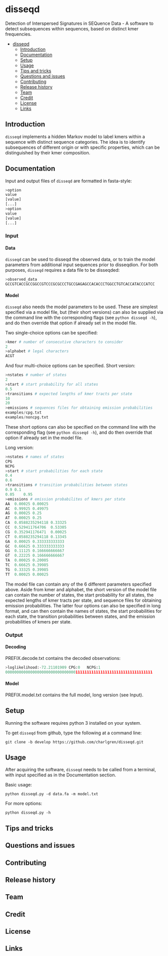# disseqd
Detection of Interspersed Signatures in SEQuence Data - A software to detect subsequences within sequences, based on distinct kmer frequencies.

<!-- TOC depthFrom:1 depthTo:6 withLinks:1 updateOnSave:1 orderedList:0 -->

- [disseqd](#disseqd)
	- [Introduction](#introduction)
	- [Documentation](#documentation)
	- [Setup](#setup)
	- [Usage](#usage)
	- [Tips and tricks](#tips-and-tricks)
	- [Questions and issues](#questions-and-issues)
	- [Contributing](#contributing)
	- [Release history](#release-history)
	- [Team](#team)
	- [Credit](#credit)
	- [License](#license)
	- [Links](#links)

<!-- /TOC -->

## Introduction
`disseqd` implements a hidden Markov model to label kmers within a sequence with distinct sequence categories. The idea is to identify subsequences of different origin or with specific properties, which can be distinguished by their kmer composition.

## Documentation
Input and output files of `disseqd` are formatted in fasta-style:
```python
>option
value
[value]
[...]
>option
value
[value]
[...]
```
### Input
#### Data
`disseqd` can be used to disseqd the observed data, or to train the model parameters from additional input sequences prior to disseqdion. For both purposes, `disseqd` requires a data file to be disseqded:
```python
>observed_data
GCCGTCACCGCCGGCCGTCCCGCGCCCTGCCGAGAGCCACACCCTGGCCTGTCACCATACCCATCC
```
#### Model
`disseqd` also needs the model parameters to be used. These are simplest specified via a model file, but (their short versions) can also be supplied via the command line with the corresponding flags (see `python disseqd -h`), and do then override that option if already set in the model file.

Two single-choice options can be specified:
```python
>kmer # number of consecutive characters to consider
2
>alphabet # legal characters
ACGT
```

And four multi-choice options can be specified. Short version:
```python
>nstates # number of states
2
>start # start probability for all states
0.5
>transitions # expected lengths of kmer tracts per state
10
20
>emissions # sequences files for obtaining emission probabilities
examples/cpg.txt
examples/noncpg.txt
```
These short options can also be specified on the command line with the corresponding flag (see `python disseqd -h`), and do then override that option if already set in the model file.

Long version:
```python
>nstates # names of states
CPG
NCPG
>start # start probabilities for each state
0.4
0.6
>transitions # transition probabilities between states
0.9	0.1
0.05	0.95
>emissions # emission probabilites of kmers per state
AA	0.00025	0.00025
AC	0.99925	0.49975
AG	0.00025	0.25
AT	0.00025	0.25
CA	0.0588235294118	0.33325
CC	0.529411764706	0.53305
CG	0.352941176471	0.00025
CT	0.0588235294118	0.13345
GA	0.00025	0.333333333333
GC	0.66625	0.333333333333
GG	0.11125	0.166666666667
GT	0.22225	0.166666666667
TA	0.00025	0.20005
TC	0.66625	0.39985
TG	0.33325	0.39985
TT	0.00025	0.00025
```
The model file can contain any of the 6 different parameters specified above. Aside from kmer and alphabet, the short version of the model file can contain the number of states, the start probability for all states, the expected lengths of kmer tracts per state, and sequence files for obtaining emission probabilities. The latter four options can also be specified in long format, and can then contain the names of states, the start probabilities for each state, the transition probabilities between states, and the emission probabilities of kmers per state.

### Output
#### Decoding
PREFIX.decode.txt contains the decoded observations:
```python
>loglikelihood:-72.21101909	CPG:0	NCPG:1
00000000000000000000000000000001111111111111111111111111111111111
```
#### Model
PREFIX.model.txt contains the full model, long version (see Input).

## Setup
Running the software requires python 3 installed on your system.

To get `disseqd` from github, type the following at a command line:
```
git clone -b develop https://github.com/charlgren/disseqd.git
```

## Usage
After acquiring the software, `disseqd` needs to be called from a terminal, with input specified as in the Documentation section.

Basic usage:
```
python disseqd.py -d data.fa -m model.txt
```
For more options:
```
python disseqd.py -h
```

## Tips and tricks


## Questions and issues


## Contributing


## Release history


## Team


## Credit


## License


## Links
